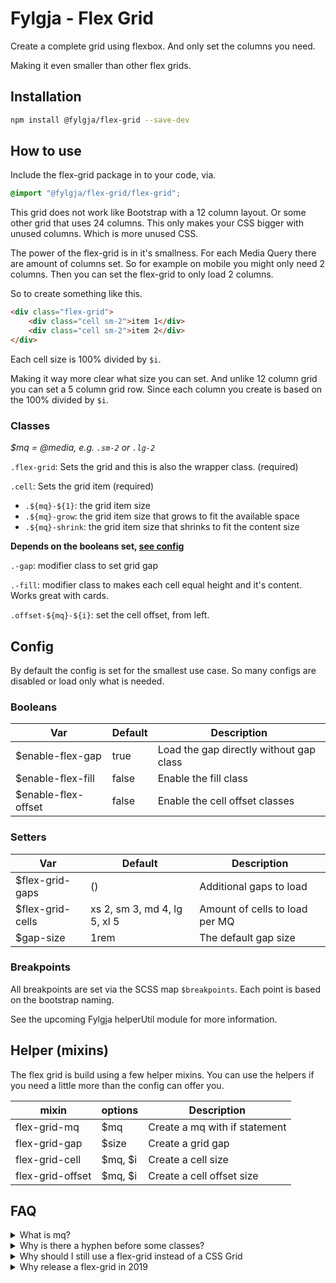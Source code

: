 # Fylgja - Flex Grid

Create a complete grid using flexbox.
And only set the columns you need.

Making it even smaller than other flex grids.

## Installation

```bash
npm install @fylgja/flex-grid --save-dev
```

## How to use

Include the flex-grid package in to your code, via.

```scss
@import "@fylgja/flex-grid/flex-grid";
```

This grid does not work like Bootstrap with a 12 column layout.
Or some other grid that uses 24 columns.
This only makes your CSS bigger with unused columns.
Which is more unused CSS.

The power of the flex-grid is in it's smallness.
For each Media Query there are amount of columns set.
So for example on mobile you might only need 2 columns.
Then you can set the flex-grid to only load 2 columns.

So to create something like this.

```html
<div class="flex-grid">
    <div class="cell sm-2">item 1</div>
    <div class="cell sm-2">item 2</div>
</div>
```

Each cell size is 100% divided by `$i`.

Making it way more clear what size you can set.
And unlike 12 column grid you can set a 5 column grid row.
Since each column you create is based on the 100% divided by `$i`.

### Classes

_$mq = @media, e.g. `.sm-2` or `.lg-2`_

`.flex-grid`: Sets the grid and this is also the wrapper class. (required)

`.cell`: Sets the grid item (required)

*  `.${mq}-${1}`: the grid item size
*  `.${mq}-grow`: the grid item size that grows to fit the available space
*  `.${mq}-shrink`: the grid item size that shrinks to fit the content size

**Depends on the booleans set, [see config](#config)**

`.-gap`: modifier class to set grid gap

`.-fill`: modifier class to makes each cell equal height and it's content.
Works great with cards.

`.offset-${mq}-${i}`: set the cell offset, from left.

## Config

By default the config is set for the smallest use case.
So many configs are disabled or load only what is needed.

### Booleans

| Var                 | Default | Description                             |
| ------------------- | ------- | --------------------------------------- |
| $enable-flex-gap    | true    | Load the gap directly without gap class |
| $enable-flex-fill   | false   | Enable the fill class                   |
| $enable-flex-offset | false   | Enable the cell offset classes          |

### Setters

| Var              | Default                      | Description                    |
| ---------------- | ---------------------------- | ------------------------------ |
| $flex-grid-gaps  | ()                           | Additional gaps to load        |
| $flex-grid-cells | xs 2, sm 3, md 4, lg 5, xl 5 | Amount of cells to load per MQ |
| $gap-size        | 1rem                         | The default gap size           |

### Breakpoints

All breakpoints are set via the SCSS map `$breakpoints`.
Each point is based on the bootstrap naming.

See the upcoming Fylgja helperUtil module for more information.

## Helper (mixins)

The flex grid is build using a few helper mixins.
You can use the helpers if you need a little more than the config can offer you.

| mixin            | options | Description                   |
| ---------------- | ------- | ----------------------------- |
| flex-grid-mq     | $mq     | Create a mq with if statement |
| flex-grid-gap    | $size   | Create a grid gap             |
| flex-grid-cell   | $mq, $i | Create a cell size            |
| flex-grid-offset | $mq, $i | Create a cell offset size     |

## FAQ

<details><summary>What is mq?</summary>

As stated under the section [How to use, classes](#Classes)

mq is shorthand for media query.

</details>

<details><summary>Why is there a hyphen before some classes?</summary>

Some classes are modifier classes.
And we wanted to have different naming,
to separate them from normal css class naming.

In the upcoming framework you will see a little more of this.
And we will also add a section to explain our css naming convention.

So good stuff to come 😉

</details>

<details><summary>Why should I still use a flex-grid instead of a CSS Grid</summary>

While it is not an valid answer to say browser support.

Since you can use CSS grid in IE11, via Explicit grid (fixed size).

Flex-grid makes sense for flexable grids.
Where you don't know the layout, before hand.

</details>

<details><summary>Why release a flex-grid in 2019</summary>

The Fylgja flex-grid was part of our private code base for a long time.

_Even had a LESS version._

With our near completion of Fylgja we also wanted to share this piece of history.
That is is still usable for many cases even in 2019.

</details>

